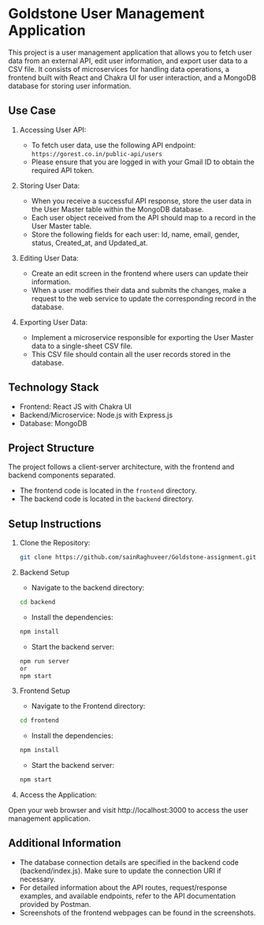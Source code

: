 # Goldstone User Management Application

This project is a user management application that allows you to fetch user data from an external API, edit user information, and export user data to a CSV file. It consists of microservices for handling data operations, a frontend built with React and Chakra UI for user interaction, and a MongoDB database for storing user information.

## Use Case

1. Accessing User API:
   - To fetch user data, use the following API endpoint: `https://gorest.co.in/public-api/users`
   - Please ensure that you are logged in with your Gmail ID to obtain the required API token.

2. Storing User Data:
   - When you receive a successful API response, store the user data in the User Master table within the MongoDB database.
   - Each user object received from the API should map to a record in the User Master table.
   - Store the following fields for each user: Id, name, email, gender, status, Created_at, and Updated_at.

3. Editing User Data:
   - Create an edit screen in the frontend where users can update their information.
   - When a user modifies their data and submits the changes, make a request to the web service to update the corresponding record in the database.

4. Exporting User Data:
   - Implement a microservice responsible for exporting the User Master data to a single-sheet CSV file.
   - This CSV file should contain all the user records stored in the database.

## Technology Stack

- Frontend: React JS with Chakra UI
- Backend/Microservice: Node.js with Express.js
- Database: MongoDB

## Project Structure

The project follows a client-server architecture, with the frontend and backend components separated.

- The frontend code is located in the `frontend` directory.
- The backend code is located in the `backend` directory.

## Setup Instructions

1. Clone the Repository:
   ```bash
   git clone https://github.com/sainRaghuveer/Goldstone-assignment.git
   ```

2. Backend Setup
   - Navigate to the backend directory:
   ```bash
   cd backend
   ```
   - Install the dependencies:
   ```bash
   npm install
   ```
   - Start the backend server:
   ```bash
   npm run server
   or
   npm start
   ```

3. Frontend Setup
   - Navigate to the Frontend directory:
   ```bash
   cd frontend
   ```
   - Install the dependencies:
   ```bash
   npm install
   ```
   - Start the backend server:
   ```bash
   npm start
   ```

4. Access the Application:

Open your web browser and visit http://localhost:3000 to access the user management application.   



## Additional Information
 - The database connection details are specified in the backend code (backend/index.js). Make sure to update the connection URI if necessary.
- For detailed information about the API routes, request/response examples, and available endpoints, refer to the API documentation provided by Postman.
- Screenshots of the frontend webpages can be found in the screenshots.

